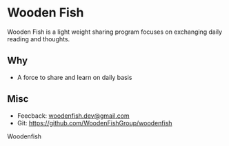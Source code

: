 # Wooden Fish

Wooden Fish is a light weight sharing program focuses on exchanging daily reading and thoughts.

## Why

- A force to share and learn on daily basis

## Misc

- Feecback: woodenfish.dev@gmail.com
- Git: https://github.com/WoodenFishGroup/woodenfish

Woodenfish
